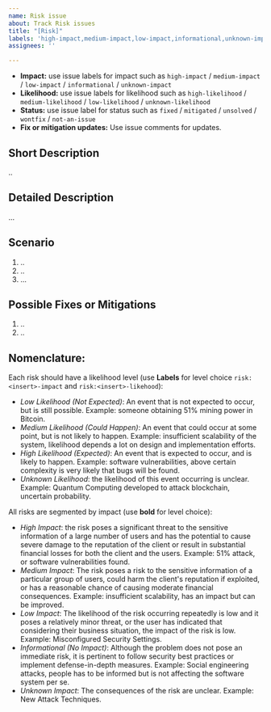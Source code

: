 ```yaml
---
name: Risk issue
about: Track Risk issues
title: "[Risk]"
labels: 'high-impact,medium-impact,low-impact,informational,unknown-impact,high-likelihood,medium-likelihood,low-likelihood,unknown-likelihood,unsolved,mitigated,wontfix,fixed,not-an-issue'
assignees: ''

---
```


* **Impact:** use issue labels for impact such as `high-impact` / `medium-impact` / `low-impact` / `informational` / `unknown-impact`
* **Likelihood:** use issue labels for likelihood such as `high-likelihood` / `medium-likelihood` / `low-likelihood` / `unknown-likelihood`
* **Status:** use issue label for status such as `fixed` / `mitigated` / `unsolved` / `wontfix` / `not-an-issue`
* **Fix or mitigation updates:** Use issue comments for updates.

## Short Description

..

## Detailed Description

...

## Scenario

1. ..
2. ..
3. ...

## Possible Fixes or Mitigations

1. ..
2. ..

## Nomenclature:

Each risk should have a likelihood level (use **Labels** for level choice `risk:<insert>-impact` and `risk:<insert>-likehood`):

* _Low Likelihood (Not Expected)_: An event that is not expected to occur, but is still possible. Example: someone obtaining 51% mining power in Bitcoin.
* _Medium Likelihood (Could Happen)_: An event that could occur at some point, but is not likely to happen. Example: insufficient scalability of the system, likelihood depends a lot on design and implementation efforts.
* _High Likelihood (Expected)_: An event that is expected to occur, and is likely to happen. Example: software vulnerabilities, above certain complexity is very likely that bugs will be found.
* _Unknown Likelihood_: the likelihood of this event occurring is unclear. Example: Quantum Computing developed to attack blockchain, uncertain probability.

All risks are segmented by impact (use **bold** for level choice): 

* _High Impact_: the risk poses a significant threat to the sensitive information of a large number of users and has the potential to cause severe damage to the reputation of the client or result in substantial financial losses for both the client and the users. Example: 51% attack, or software vulnerabilities found.
* _Medium Impact_: The risk poses a risk to the sensitive information of a particular group of users, could harm the client's reputation if exploited, or has a reasonable chance of causing moderate financial consequences. Example: insufficient scalability, has an impact  but can be improved.
* _Low Impact_: The likelihood of the risk occurring repeatedly is low and it poses a relatively minor threat, or the user has indicated that considering their business situation, the impact of the risk is low. Example: Misconfigured Security Settings.
* _Informational (No Impact)_:  Although the problem does not pose an immediate risk, it is pertinent to follow security best practices or implement defense-in-depth measures. Example: Social engineering attacks, people has to be informed but is not affecting the software system per se.
* _Unknown Impact_: The consequences of the risk are unclear. Example: New Attack Techniques.
